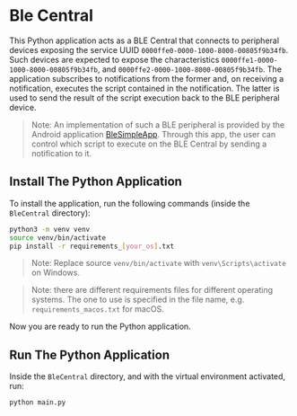 # Ble Central
This Python application acts as a BLE Central that connects to peripheral devices exposing the service UUID `0000ffe0-0000-1000-8000-00805f9b34fb`.
Such devices are expected to expose the characteristics `0000ffe1-0000-1000-8000-00805f9b34fb`, and `0000ffe2-0000-1000-8000-00805f9b34fb`. The application subscribes to notifications from the former and, on receiving a notification, executes the script contained in the notification. The latter is used to send the result of the script execution back to the BLE peripheral device.

> Note: An implementation of such a BLE peripheral is provided by the Android application [BleSimpleApp](https://github.com/lorenzofelletti/SimpleBleApp). Through this app, the user can control which script to execute on the BLE Central by sending a notification to it.

## Install The Python Application
To install the application, run the following commands (inside the `BleCentral` directory):
```Bash
python3 -m venv venv
source venv/bin/activate
pip install -r requirements_[your_os].txt
```

> Note: Replace source `venv/bin/activate` with `venv\Scripts\activate` on Windows.

> Note: there are different requirements files for different operating systems. The one to use is specified in the file name, e.g. `requirements_macos.txt` for macOS.

Now you are ready to run the Python application.

## Run The Python Application
Inside the `BleCentral` directory, and with the virtual environment activated, run:
```Bash
python main.py
```
